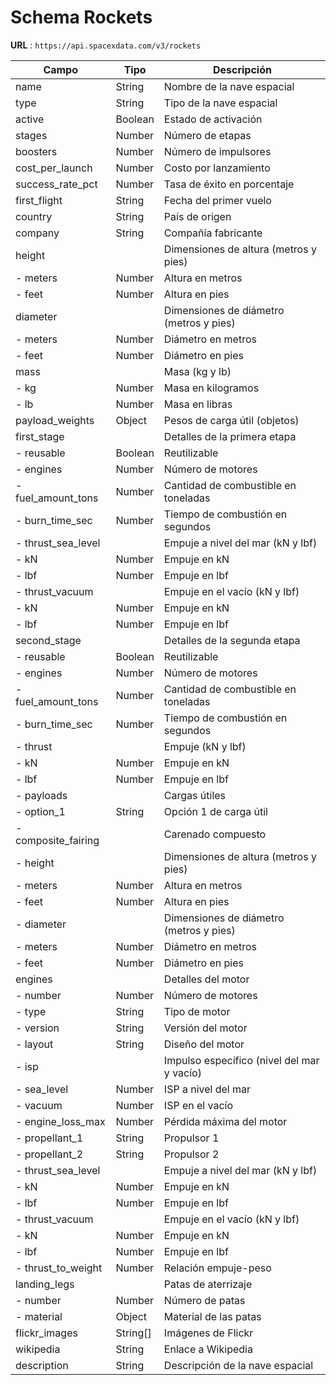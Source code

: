 # Schema Rockets

**URL** : `https://api.spacexdata.com/v3/rockets`

| Campo               | Tipo     | Descripción                                |
| ------------------- | -------- | ------------------------------------------ |
| name                | String   | Nombre de la nave espacial                 |
| type                | String   | Tipo de la nave espacial                   |
| active              | Boolean  | Estado de activación                       |
| stages              | Number   | Número de etapas                           |
| boosters            | Number   | Número de impulsores                       |
| cost_per_launch     | Number   | Costo por lanzamiento                      |
| success_rate_pct    | Number   | Tasa de éxito en porcentaje                |
| first_flight        | String   | Fecha del primer vuelo                     |
| country             | String   | País de origen                             |
| company             | String   | Compañía fabricante                        |
| height              |          | Dimensiones de altura (metros y pies)      |
| - meters            | Number   | Altura en metros                           |
| - feet              | Number   | Altura en pies                             |
| diameter            |          | Dimensiones de diámetro (metros y pies)    |
| - meters            | Number   | Diámetro en metros                         |
| - feet              | Number   | Diámetro en pies                           |
| mass                |          | Masa (kg y lb)                             |
| - kg                | Number   | Masa en kilogramos                         |
| - lb                | Number   | Masa en libras                             |
| payload_weights     | Object   | Pesos de carga útil (objetos)              |
| first_stage         |          | Detalles de la primera etapa               |
| - reusable          | Boolean  | Reutilizable                               |
| - engines           | Number   | Número de motores                          |
| - fuel_amount_tons  | Number   | Cantidad de combustible en toneladas       |
| - burn_time_sec     | Number   | Tiempo de combustión en segundos           |
| - thrust_sea_level  |          | Empuje a nivel del mar (kN y lbf)          |
| - kN                | Number   | Empuje en kN                               |
| - lbf               | Number   | Empuje en lbf                              |
| - thrust_vacuum     |          | Empuje en el vacío (kN y lbf)              |
| - kN                | Number   | Empuje en kN                               |
| - lbf               | Number   | Empuje en lbf                              |
| second_stage        |          | Detalles de la segunda etapa               |
| - reusable          | Boolean  | Reutilizable                               |
| - engines           | Number   | Número de motores                          |
| - fuel_amount_tons  | Number   | Cantidad de combustible en toneladas       |
| - burn_time_sec     | Number   | Tiempo de combustión en segundos           |
| - thrust            |          | Empuje (kN y lbf)                          |
| - kN                | Number   | Empuje en kN                               |
| - lbf               | Number   | Empuje en lbf                              |
| - payloads          |          | Cargas útiles                              |
| - option_1          | String   | Opción 1 de carga útil                     |
| - composite_fairing |          | Carenado compuesto                         |
| - height            |          | Dimensiones de altura (metros y pies)      |
| - meters            | Number   | Altura en metros                           |
| - feet              | Number   | Altura en pies                             |
| - diameter          |          | Dimensiones de diámetro (metros y pies)    |
| - meters            | Number   | Diámetro en metros                         |
| - feet              | Number   | Diámetro en pies                           |
| engines             |          | Detalles del motor                         |
| - number            | Number   | Número de motores                          |
| - type              | String   | Tipo de motor                              |
| - version           | String   | Versión del motor                          |
| - layout            | String   | Diseño del motor                           |
| - isp               |          | Impulso específico (nivel del mar y vacío) |
| - sea_level         | Number   | ISP a nivel del mar                        |
| - vacuum            | Number   | ISP en el vacío                            |
| - engine_loss_max   | Number   | Pérdida máxima del motor                   |
| - propellant_1      | String   | Propulsor 1                                |
| - propellant_2      | String   | Propulsor 2                                |
| - thrust_sea_level  |          | Empuje a nivel del mar (kN y lbf)          |
| - kN                | Number   | Empuje en kN                               |
| - lbf               | Number   | Empuje en lbf                              |
| - thrust_vacuum     |          | Empuje en el vacío (kN y lbf)              |
| - kN                | Number   | Empuje en kN                               |
| - lbf               | Number   | Empuje en lbf                              |
| - thrust_to_weight  | Number   | Relación empuje-peso                       |
| landing_legs        |          | Patas de aterrizaje                        |
| - number            | Number   | Número de patas                            |
| - material          | Object   | Material de las patas                      |
| flickr_images       | String[] | Imágenes de Flickr                         |
| wikipedia           | String   | Enlace a Wikipedia                         |
| description         | String   | Descripción de la nave espacial            |
